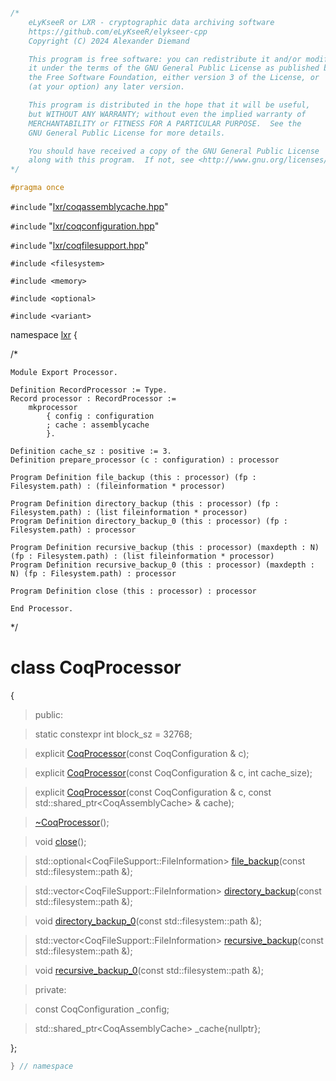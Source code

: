 ```cpp

/*
    eLyKseeR or LXR - cryptographic data archiving software
    https://github.com/eLyKseeR/elykseer-cpp
    Copyright (C) 2024 Alexander Diemand

    This program is free software: you can redistribute it and/or modify
    it under the terms of the GNU General Public License as published by
    the Free Software Foundation, either version 3 of the License, or
    (at your option) any later version.

    This program is distributed in the hope that it will be useful,
    but WITHOUT ANY WARRANTY; without even the implied warranty of
    MERCHANTABILITY or FITNESS FOR A PARTICULAR PURPOSE.  See the
    GNU General Public License for more details.

    You should have received a copy of the GNU General Public License
    along with this program.  If not, see <http://www.gnu.org/licenses/>.
*/

#pragma once
```

`#include` "[lxr/coqassemblycache.hpp](coqassemblycache.hpp.md)"

`#include` "[lxr/coqconfiguration.hpp](coqconfiguration.hpp.md)"

`#include` "[lxr/coqfilesupport.hpp](coqfilesupport.hpp.md)"

`#include <filesystem>`

`#include <memory>`

`#include <optional>`

`#include <variant>`

namespace [lxr](namespace.list) {

/*

```coq
Module Export Processor.

Definition RecordProcessor := Type.
Record processor : RecordProcessor :=
    mkprocessor
        { config : configuration
        ; cache : assemblycache
        }.

Definition cache_sz : positive := 3.
Definition prepare_processor (c : configuration) : processor

Program Definition file_backup (this : processor) (fp : Filesystem.path) : (fileinformation * processor)

Program Definition directory_backup (this : processor) (fp : Filesystem.path) : (list fileinformation * processor)
Program Definition directory_backup_0 (this : processor) (fp : Filesystem.path) : processor

Program Definition recursive_backup (this : processor) (maxdepth : N) (fp : Filesystem.path) : (list fileinformation * processor)
Program Definition recursive_backup_0 (this : processor) (maxdepth : N) (fp : Filesystem.path) : processor

Program Definition close (this : processor) : processor

End Processor.
```
*/

# class CoqProcessor

{

>public:

>static constexpr int block_sz = 32768;

>explicit [CoqProcessor](coqprocessor_ctor.cpp.md)(const CoqConfiguration & c);

>explicit [CoqProcessor](coqprocessor_ctor.cpp.md)(const CoqConfiguration & c, int cache_size);

>explicit [CoqProcessor](coqprocessor_ctor.cpp.md)(const CoqConfiguration & c, const std::shared_ptr&lt;CoqAssemblyCache&gt; & cache);

>[~CoqProcessor](coqprocessor_ctor.cpp.md)();

>void [close](coqprocessor_functions.cpp.md)();

>std::optional&lt;CoqFileSupport::FileInformation&gt; [file_backup](coqprocessor_functions.cpp.md)(const std::filesystem::path &);

>std::vector&lt;CoqFileSupport::FileInformation&gt; [directory_backup](coqprocessor_functions.cpp.md)(const std::filesystem::path &);

>void [directory_backup_0](coqprocessor_functions.cpp.md)(const std::filesystem::path &);

>std::vector&lt;CoqFileSupport::FileInformation&gt; [recursive_backup](coqprocessor_functions.cpp.md)(const std::filesystem::path &);

>void [recursive_backup_0](coqprocessor_functions.cpp.md)(const std::filesystem::path &);

>private:

>const CoqConfiguration _config;

>std::shared_ptr&lt;CoqAssemblyCache&gt; _cache{nullptr};

};

```cpp
} // namespace
```
